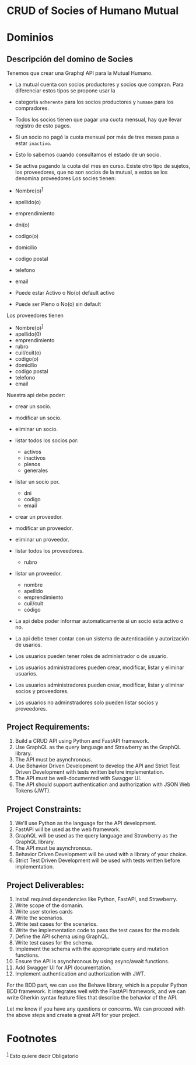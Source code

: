 # CRUD of Socies of Humano Mutual
# Dominios

## Descripción del domino de Socies
Tenemos que crear una Graphql API para la Mutual Humano.
- La mutual cuenta con socios productores y socios que compran. Para diferenciar estos tipos se propone usar la
- categoría `adherente` para los socios productores y `humane` para los compradores.
- Todos los socios tienen que pagar una cuota mensual, hay que llevar registro de esto pagos.
- Si un socio no pagó la cuota mensual por más de tres meses pasa a estar `inactivo`.
- Esto lo sabemos cuando consultamos el estado de un socio.
- Se activa pagando la cuota del mes en curso.
Existe otro tipo de sujetos, los proveedores, que no son socios de la mutual, a estos se los denomina proveedores
Los socies tienen:

- Nombre(o)<sup><a id="fnr.1" class="footref" href="#fn.1" role="doc-backlink">1</a></sup>
- apellido(o)
- emprendimiento
- dni(o)
- codigo(o)
- domicilio
- codigo postal
- telefono
- email
- Puede estar Activo o No(o) default activo
- Puede ser Pleno o No(o) sin default

Los proveedores tienen

- Nombre(o)<sup><a id="fnr.1.100" class="footref" href="#fn.1" role="doc-backlink">1</a></sup>
- apellido(0)
- emprendimiento
- rubro
- cuil/cuit(o)
- codigo(o)
- domicilio
- codigo postal
- telefono
- email

Nuestra api debe poder:
- crear un socio.
- modificar un socio.
- eliminar un socio.
- listar todos los socios por:
    - activos
    - inactivos
    - plenos
    - generales
- listar un socio por.
    - dni
    - codigo
    - email
- crear un proveedor.
- modificar un proveedor.
- eliminar un proveedor.
- listar todos los proveedores.
  - rubro
- listar un proveedor.
  - nombre
  - apellido
  - emprendimiento
  - cuil/cuit
  - código

- La api debe poder informar automaticamente si un socio esta activo o no.
- La api debe tener contar con un sistema de autenticación y autorización de usarios.
- Los usuarios pueden tener roles de administrador o de usuario.
- Los usuarios administradores pueden crear, modificar, listar y eliminar usuarios.
- Los usuarios administradores pueden crear, modificar, listar y eliminar socios y proveedores.
- Los usuarios no adminstradores solo pueden listar socios y proveedores.
 
## Project Requirements:

1. Build a CRUD API using Python and FastAPI framework.
2. Use GraphQL as the query language and Strawberry as the GraphQL library.
3. The API must be asynchronous.
4. Use Behavior Driven Development to develop the API and Strict Test Driven Development with tests written before
   implementation.
5. The API must be well-documented with Swagger UI.
6. The API should support authentication and authorization with JSON Web Tokens (JWT).

## Project Constraints:

1. We'll use Python as the language for the API development.
2. FastAPI will be used as the web framework.
3. GraphQL will be used as the query language and Strawberry as the GraphQL library.
4. The API must be asynchronous.
5. Behavior Driven Development will be used with a library of your choice.
6. Strict Test Driven Development will be used with tests written before implementation.

## Project Deliverables:

1. Install required dependencies like Python, FastAPI, and Strawberry.
2. Write scope of the domanin.
3. Write user stories cards
2. Write the scenarios.
3. Write test cases for the scenarios.
6. Write the implementation code to pass the test cases for the models
5. Define the API schema using GraphQL.
6. Write test cases for the schema.
5. Implement the schema with the appropriate query and mutation functions.
7. Ensure the API is asynchronous by using async/await functions.
8. Add Swagger UI for API documentation.
9. Implement authentication and authorization with JWT.

For the BDD part, we can use the Behave library, which is a popular Python BDD framework. It integrates well with the
FastAPI framework, and we can write Gherkin syntax feature files that describe the behavior of the API.

Let me know if you have any questions or concerns. We can proceed with the above steps and create a great API for your
project.



# Footnotes

<sup><a id="fn.1" href="#fnr.1">1</a></sup> Esto quiere decir Obligatorio
